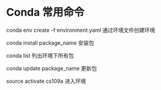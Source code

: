 # Conda 常用命令

conda env create -f environment.yaml 通过环境文件创建环境

conda install package_name 安装包

conda list 列出环境下所有包

conda update package_name 更新包

source activate cs109a 进入环境
